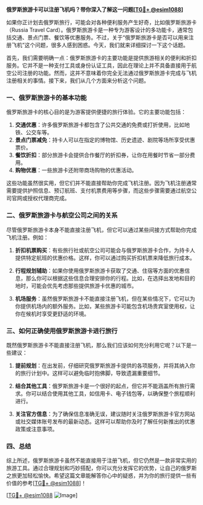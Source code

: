 **俄罗斯旅游卡可以注册飞机吗？带你深入了解这一问题[[TG💪+ @esim1088](https://t.me/s/esim1088)]**

如果你正计划去俄罗斯旅行，可能会对各种便利服务产生好奇，比如俄罗斯旅游卡（Russia Travel Card）。俄罗斯旅游卡是一种专为游客设计的多功能卡，通常包括交通、景点门票、餐饮等优惠服务。不过，关于“俄罗斯旅游卡是否可以用来注册飞机”这个问题，很多人感到困惑。今天，我们就来详细探讨一下这个话题。

首先，我们需要明确一点：俄罗斯旅游卡的主要功能是提供旅游相关的便利和折扣服务。它并不是一种支付工具或身份认证工具，因此在理论上并不具备直接用于航空公司注册的功能。然而，这并不意味着你完全无法通过俄罗斯旅游卡完成与飞机注册相关的事情。接下来，我们从几个方面来分析这个问题。

### 一、俄罗斯旅游卡的基本功能

俄罗斯旅游卡的核心目的是为游客提供便捷的旅行体验。它的主要功能包括：

1. **交通优惠**：许多俄罗斯旅游卡都包含了公共交通的免费或打折使用，比如地铁、公交车等。
2. **景点门票减免**：持卡人可以在指定的博物馆、历史遗迹、剧院等场所享受优惠票价。
3. **餐饮折扣**：部分旅游卡会提供合作餐厅的折扣券，让你在用餐时节省一部分费用。
4. **购物优惠**：一些旅游卡还附带商场购物的优惠活动。

这些功能虽然很实用，但它们并不能直接帮助你完成飞机注册。因为飞机注册通常需要提供护照信息、预订航班、支付机票费用等步骤，而这些步骤需要通过航空公司官网或授权代理商完成。

### 二、俄罗斯旅游卡与航空公司之间的关系

尽管俄罗斯旅游卡本身不能直接注册飞机，但它可以通过某些间接方式帮助你完成飞机注册。例如：

1. **折扣机票购买**：有些旅行社或航空公司可能会与俄罗斯旅游卡合作，为持卡人提供特定航班的优惠价格。这样，你可以通过购买折扣机票来降低旅行成本。
   
2. **行程规划辅助**：如果你使用俄罗斯旅游卡获取了交通、住宿等方面的优惠信息，那么你可以根据这些信息合理安排你的行程。比如，在选择出发地和目的地时，可能会优先考虑那些提供旅游卡优惠的城市。

3. **机场服务**：虽然俄罗斯旅游卡不能直接注册飞机，但在某些情况下，它可以为你提供机场内的额外服务。比如，某些旅游卡可能包含机场贵宾室使用权，让你在候机时享受更舒适的环境。

### 三、如何正确使用俄罗斯旅游卡进行旅行

既然俄罗斯旅游卡不能直接注册飞机，那么我们应该如何充分利用它呢？以下是一些建议：

1. **提前规划**：在出发前，仔细研究俄罗斯旅游卡提供的各项服务，并将其纳入你的旅行计划中。这样可以避免临时抱佛脚，导致遗漏重要细节。

2. **结合其他工具**：俄罗斯旅游卡是一个很好的起点，但它并不能涵盖所有旅行需求。你可以结合使用其他工具，如信用卡、电子钱包等，以确保整个旅程顺利进行。

3. **关注官方信息**：为了确保信息准确无误，建议随时关注俄罗斯旅游卡官方网站或社交媒体账号发布的最新动态。这样可以帮助你及时了解任何新推出的优惠政策或注意事项。

### 四、总结

综上所述，俄罗斯旅游卡虽然不能直接用于注册飞机，但它仍然是一款非常实用的旅游工具。通过合理规划和巧妙搭配，你可以充分发挥它的优势，让自己的俄罗斯之旅更加轻松愉快。希望这篇文章能解答你心中的疑惑，并为你的旅行提供一些有价值的参考[[TG💪+ @esim1088](https://t.me/s/esim1088)]！

[[TG💪+ @esim1088](https://t.me/s/esim1088) ![Image](https://i.postimg.cc/4NQfJmqS/Snipaste-2025-05-13-00-14-12.png)]